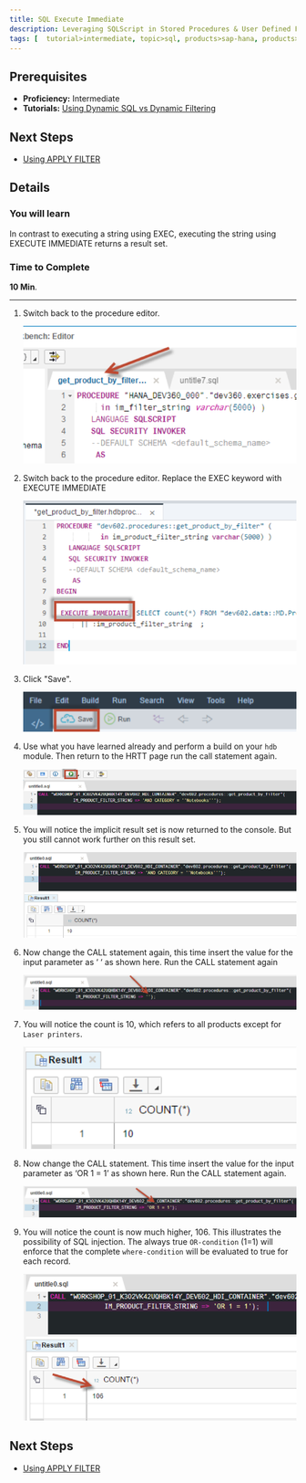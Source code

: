 ```yaml
---
title: SQL Execute Immediate 
description: Leveraging SQLScript in Stored Procedures & User Defined Functions
tags: [  tutorial>intermediate, topic>sql, products>sap-hana, products>sap-hana\,-express-edition ]
---
```

## Prerequisites  
 - **Proficiency:** Intermediate
 - **Tutorials:** [Using Dynamic SQL vs Dynamic Filtering](http://go.sap.com/developer/tutorials/xsa-sqlscript-dynamic.html)

## Next Steps
 - [Using APPLY FILTER](http://go.sap.com/developer/tutorials/xsa-sqlscript-applyfilter.html)

## Details
### You will learn  
In contrast to executing a string using EXEC, executing the string using EXECUTE IMMEDIATE returns a result set.

### Time to Complete
**10 Min**.

---

1. Switch back to the procedure editor.

    ![procedure editor](1.png)
    
2. Switch back to the procedure editor. Replace the EXEC keyword with EXECUTE IMMEDIATE

    ![execute immediate](2.png)

3. Click "Save".

    ![save](3.png)

4. Use what you have learned already and perform a build on your `hdb` module. Then return to the HRTT page run the call statement again.

    ![HRTT](4.png)

5. You will notice the implicit result set is now returned to the console.  But you still cannot work further on this result set.

    ![result](5.png)

6. Now change the CALL statement again, this time insert the value for the input parameter as ‘ ‘ as shown here. Run the CALL statement again

    ![modify call statement](6.png)

7. You will notice the count is 10, which refers to all products except for `Laser printers`.

    ![count](7.png)

8. Now change the CALL statement. This time insert the value for the input parameter as ‘OR 1 = 1’ as shown here. Run the CALL statement again.

    ![modify call statement](8.png)

9. You will notice the count is now much higher, 106.  This illustrates the possibility of SQL injection. The always true `OR-condition` (1=1) will enforce that the complete `where-condition` will be evaluated to true for each record.

    ![new count](9.png)

## Next Steps
 - [Using APPLY FILTER](http://go.sap.com/developer/tutorials/xsa-sqlscript-applyfilter.html)
